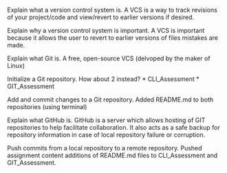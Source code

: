 Explain what a version control system is.
    A VCS is a way to track revisions of your project/code and view/revert to earlier versions if desired.
    
Explain why a version control system is important.
    A VCS is important because it allows the user to revert to earlier versions of files mistakes are made.

Explain what Git is.
    A free, open-source VCS (delvoped by the maker of Linux)

Initialize a Git repository.
    How about 2 instead?
     * CLI_Assessment
     * GIT_Assessment

Add and commit changes to a Git repository.
    Added README.md to both repositories (using terminal)

Explain what GitHub is.
    GitHub is a server which allows hosting of GIT repositories to help facilitate collaboration.
    It also acts as a safe backup for repository information in case of local repository failure or corruption.

Push commits from a local repository to a remote repository.
    Pushed assignment content additions of README.md files to CLI_Assessment and GIT_Assessment.